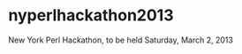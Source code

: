 nyperlhackathon2013
===================

New York Perl Hackathon, to be held Saturday, March 2, 2013